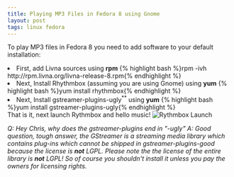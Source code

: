 ```yaml
---
title: Playing MP3 Files in Fedora 8 using Gnome
layout: post
tags: linux fedora
---
```


To play MP3 files in Fedora 8 you need to add software to your default installation:

<li>First, add Livna sources using <strong>rpm</strong>
{% highlight bash %}rpm -ivh http://rpm.livna.org/livna-release-8.rpm{% endhighlight %}
</li>
<li>Next, Install Rhythmbox (assuming you are using Gnome) using <strong>yum</strong>
{% highlight bash %}yum install rhythmbox{% endhighlight %}
</li>
<li>Next, Install gstreamer-plugins-ugly<sup>**</sup> using <strong>yum</strong>
{% highlight bash %}yum install gstreamer-plugins-ugly{% endhighlight %}
</li>
That is it, next launch Rythmbox and hello music!
<img src='http://chrisschuld.com/wp-content/uploads/2007/08/fedora-rythmbox-launch.png' alt='Rythmbox Launch' />

<em>Q: Hey Chris, why does the gstreamer-plugins end in "-ugly"
A: Good question, tough answer, the GStreamer is a streaming media library which contains plug-ins which cannot be shipped in gstreamer-plugins-good because the license is <strong>not</strong> LGPL.  Please note the the license of the entire library is <strong>not</strong> LGPL!  So of course you shouldn't install it unless you pay the owners for licensing rights.
</em>